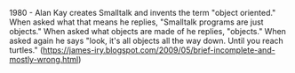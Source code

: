 1980 - Alan Kay creates Smalltalk and invents the term "object oriented." When asked what that means he replies, "Smalltalk programs are just objects." When asked what objects are made of he replies, "objects." When asked again he says "look, it's all objects all the way down. Until you reach turtles."
(https://james-iry.blogspot.com/2009/05/brief-incomplete-and-mostly-wrong.html)
